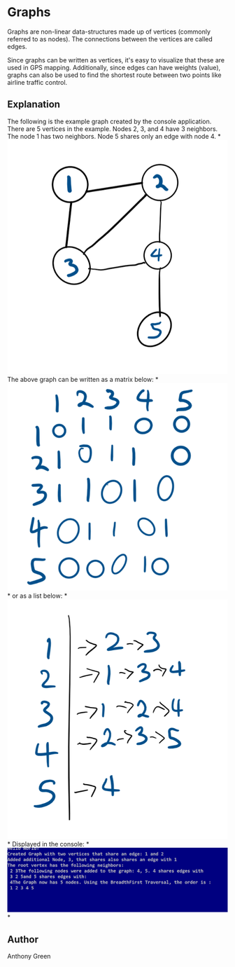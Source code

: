 ﻿# Graphs
Graphs are non-linear data-structures made up of vertices (commonly referred to as nodes). The connections between the vertices are called edges. 

Since graphs can be written as vertices, it's easy to visualize that these are used in GPS mapping. Additionally, since edges can have weights (value), graphs can also be used to find the shortest route between two points like airline traffic control. 

## Explanation
The following is the example graph created by the console application. There are 5 vertices in the example. Nodes 2, 3, and 4  have 3 neighbors. The node 1 has two neighbors. Node 5 shares only an edge with node 4. 
*
![example graph used](https://github.com/cascadianrebel/data-structures-and-algorithms/blob/master/assets/ExampleGraph.PNG)
The above graph can be written as a matrix below:
*
![Graph Matrix](https://github.com/cascadianrebel/data-structures-and-algorithms/blob/master/assets/graphmatrix.PNG)
*
or as a list below: 
*
![Graph List](https://github.com/cascadianrebel/data-structures-and-algorithms/blob/master/assets/GraphList.PNG)
*
Displayed in the console: 
*
![Consoled graph](https://github.com/cascadianrebel/data-structures-and-algorithms/blob/master/assets/ConsoleGraphs.PNG) 
*

## Author
Anthony Green
